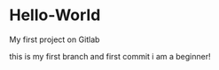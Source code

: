 # Hello-World
My first project on Gitlab

this is my first branch and first commit
i am a beginner!

